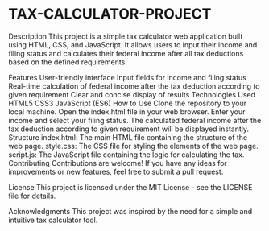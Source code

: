 ﻿# TAX-CALCULATOR-PROJECT
 Description
This project is a simple tax calculator web application built using HTML, CSS, and JavaScript. It allows users to input their income and filing status and calculates their federal income after all  tax deductions based on the defined requirements

Features
User-friendly interface
Input fields for income and filing status
Real-time calculation of federal income after the tax deduction according to given requirement
Clear and concise display of results
Technologies Used
HTML5
CSS3
JavaScript (ES6)
How to Use
Clone the repository to your local machine.
Open the index.html file in your web browser.
Enter your income and select your filing status.
The calculated federal income after the tax deduction according to given requirement will be displayed instantly.
Structure
index.html: The main HTML file containing the structure of the web page.
style.css: The CSS file for styling the elements of the web page.
script.js: The JavaScript file containing the logic for calculating the tax.
Contributing
Contributions are welcome! If you have any ideas for improvements or new features, feel free to submit a pull request.

License
This project is licensed under the MIT License - see the LICENSE file for details.

Acknowledgments
This project was inspired by the need for a simple and intuitive tax calculator tool.

